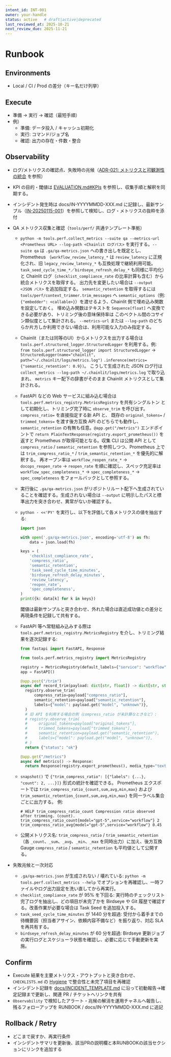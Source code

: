 ```yaml
---
intent_id: INT-001
owner: your-handle
status: active   # draft|active|deprecated
last_reviewed_at: 2025-10-21
next_review_due: 2025-11-21
---
```


# Runbook

## Environments

- Local / CI / Prod の差分（キー名だけ列挙）

## Execute

- 準備 → 実行 → 確認（最短手順）
- 例）
  - 準備: データ投入 / キャッシュ初期化
  - 実行: コマンド/ジョブ名
  - 確認: 出力の存在・件数・整合

## Observability

- ログ/メトリクスの確認点、失敗時の兆候（[ADR-021: メトリクスと可観測性の統合](docs/ADR/ADR-021-metrics-observability.md) を参照）
- KPI の目的・閾値は [EVALUATION.md#KPIs](EVALUATION.md#kpis) を参照し、収集手順と解釈を同期する。
- インシデント発生時は docs/IN-YYYYMMDD-XXX.md に記録し、最新サンプル（[IN-20250115-001](docs/IN-20250115-001.md)）を参照して検知し、ログ・メトリクスの抜粋を添付
- QA メトリクス収集と確認（`tools/perf/` 共通テンプレート準拠）
  - `python -m tools.perf.collect_metrics --suite qa --metrics-url <Prometheus URL> --log-path <Chainlit ログパス>`
    を実行する。`--suite qa` は `.ga/qa-metrics.json` への書き出しを既定とし、Prometheus
    （`workflow_review_latency_*` は `review_latency` に正規化され、旧 `legacy_review_latency_*`
    も互換処理で継続利用可能。`task_seed_cycle_time_*`／`birdseye_refresh_delay_*` も同様に平均化）と
    Chainlit ログ（`checklist_compliance_rate` の比率計算も含む）から統合メトリクスを取得する。
    出力先を変更したい場合は `--output <JSON パス>` を追加指定する。
    `semantic_retention` を取得するには `tools/perf/context_trimmer.trim_messages` へ
    `semantic_options`（例: `{"embedder": <callable>}`）を渡せるよう、Chainlit 側で埋め込み関数を設定しておく。
    埋め込み関数はテキストを `Sequence[float]` へ変換できる必要があり、トリミング後の意味保持率は
    このベクトル間のコサイン類似度として集計される。
    `--metrics-url` または `--log-path` のどちらか片方しか利用できない場合は、利用可能な入力のみ指定する。
  - Chainlit（または同等のUI）からメトリクスを出力する場合は `tools.perf.structured_logger.StructuredLogger`
    を利用する。例: `from tools.perf.structured_logger import StructuredLogger` →
    `StructuredLogger(name="chainlit", path="~/.chainlit/logs/metrics.log")`
    `.inference(metrics={"semantic_retention": 0.9})`。
    こうして生成された JSON ログ行は `collect_metrics --log-path ~/.chainlit/logs/metrics.log` で取り込まれ、
    `metrics` キー配下の辞書がそのまま Chainlit メトリクスとして集計される。
  - FastAPI などの Web サービスに組み込む場合は `tools.perf.metrics_registry.MetricsRegistry` を共有シングルトン
    として初期化し、トリミング完了時に `observe_trim` を呼び出す。`compress_ratio=` を直接指定する新 API と、
    既存の `original_tokens=` / `trimmed_tokens=` を渡す後方互換 API のどちらでも動作し、`semantic_retention`
    の有無も任意。`@app.get("/metrics")` エンドポイントで `return PlainTextResponse(registry.export_prometheus())`
    を返すと Prometheus が取得可能となる。収集 CLI は公開 API として `compress_ratio` / `semantic_retention`
    を参照しつつ、Prometheus 上では `trim_compress_ratio_*` / `trim_semantic_retention_*` を優先的に解釈する。
    再オープン率は `workflow_reopen_rate_*` → `docops_reopen_rate` → `reopen_rate` を順に確認し、スペック充足率は
    `workflow_spec_completeness_*` → `spec_completeness_*` → `spec_completeness` をフォールバックとして参照する。
  - 実行後に `.ga/qa-metrics.json` がリポジトリルート配下へ生成されていることを確認する。生成されない場合は
    `--output` に明示したパスと標準出力を突き合わせ、異常がないか確認する。
  - `python - <<'PY'` を実行し、以下を評価して各メトリクスの値を抽出する:

    ```python
    import json

    with open('.ga/qa-metrics.json', encoding='utf-8') as fh:
        data = json.load(fh)

    keys = (
        'checklist_compliance_rate',
        'compress_ratio',
        'semantic_retention',
        'task_seed_cycle_time_minutes',
        'birdseye_refresh_delay_minutes',
        'review_latency',
        'reopen_rate',
        'spec_completeness',
    )
    print({k: data[k] for k in keys})
    ```

    閾値は最新サンプルと突き合わせ、外れた場合は直近成功値との差分と再現条件を記録して共有する。
  - FastAPI 等へ常駐組み込みする際は `tools.perf.metrics_registry.MetricsRegistry` を介し、トリミング結果を逐次記録する:

      ```python
    from fastapi import FastAPI, Response

    from tools.perf.metrics_registry import MetricsRegistry

    registry = MetricsRegistry(default_labels={"service": "workflow"})
    app = FastAPI()

    @app.post("/trim")
    async def record_trim(payload: dict[str, float]) -> dict[str, str]:
        registry.observe_trim(
            compress_ratio=payload["compress_ratio"],
            semantic_retention=payload["semantic_retention"],
            labels={"model": payload.get("model", "unknown")},
        )
        # 旧 API を利用する場合の例（compress_ratio が未計算なときなど）:
        # registry.observe_trim(
        #     original_tokens=payload["original_tokens"],
        #     trimmed_tokens=payload["trimmed_tokens"],
        #     semantic_retention=payload.get("semantic_retention"),
        #     labels={"model": payload.get("model", "unknown")},
        # )
        return {"status": "ok"}

    @app.get("/metrics")
    async def metrics() -> Response:
        return Response(registry.export_prometheus(), media_type="text/plain")
      ```

  - `snapshot()` で `{"trim_compress_ratio": [{"labels": {...}, "count": 2, ...}]}` 形式の統計を確認できる。
    Prometheus エクスポートでは `trim_compress_ratio_{count,sum,avg,min,max}` および
    `trim_semantic_retention_{count,sum,avg,min,max}` を同一ラベル集合ごとに出力する。
    例:

    ```text
    # HELP trim_compress_ratio_count Compression ratio observed after trimming. (count).
    trim_compress_ratio_count{model="gpt-5",service="workflow"} 2
    trim_compress_ratio_avg{model="gpt-5",service="workflow"} 0.45
    ```

  - 公開メトリクス名: `trim_compress_ratio` / `trim_semantic_retention`
    （各 `_count`、`_sum`、`_avg`、`_min`、`_max` を同時出力）に加え、後方互換 Gauge
    `compress_ratio` / `semantic_retention` も平均値として公開する。

- 失敗兆候と一次対応
  - `.ga/qa-metrics.json` が生成されない / 壊れている: `python -m tools.perf.collect_metrics --help` でオプションを再確認し、一時ファイルやログ出力設定を洗い直してから再実行。
  - `checklist_compliance_rate` が 95% を下回る: 実行時のチェックリスト完了ログを抽出し、どの項目が未完了かを Birdseye や Git 履歴で確認する。改善作業が必要な場合は Task Seed を追加投入する。
  - `task_seed_cycle_time_minutes` が 1440 分を超過: 受付から着手までの待機要因（担当者アサイン、依頼内容不備など）を振り返り、対応 SLA を再共有する。
  - `birdseye_refresh_delay_minutes` が 60 分を超過: Birdseye 更新ジョブの実行ログとスケジューラ状態を確認し、必要に応じて手動更新を実施。

## Confirm

- Execute 結果を主要メトリクス・アウトプットと突き合わせ、`CHECKLISTS.md` の [Hygiene](CHECKLISTS.md#hygiene) で整合性と未完了項目を再確認
- インシデント記録を [docs/INCIDENT_TEMPLATE.md](docs/INCIDENT_TEMPLATE.md) に沿って初動報告→確定記録まで更新し、関連 PR / チケットへリンクを共有
- `Observability` で検知したアラート・兆候の解消を運用チャネルへ報告し、残るフォローアップを RUNBOOK / docs/IN-YYYYMMDD-XXX.md に追記

## Rollback / Retry

- どこまで戻すか、再実行条件
- インシデントサマリを更新後、該当PRの説明欄と本RUNBOOKの該当セクションにリンクを追加する
